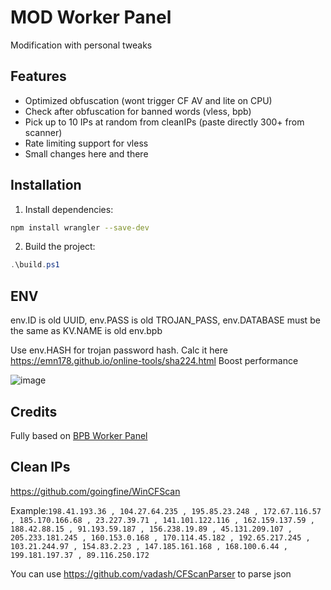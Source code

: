 # MOD Worker Panel

Modification with personal tweaks

## Features

- Optimized obfuscation (wont trigger CF AV and lite on CPU)
- Check after obfuscation for banned words (vless, bpb)
- Pick up to 10 IPs at random from cleanIPs (paste directly 300+ from scanner)
- Rate limiting support for vless
- Small changes here and there

## Installation

1. Install dependencies:
```bash
npm install wrangler --save-dev
```

2. Build the project:
```powershell
.\build.ps1
```

## ENV

env.ID is old UUID, env.PASS is old TROJAN_PASS, env.DATABASE must be the same as KV.NAME is old env.bpb

Use env.HASH for trojan password hash. Calc it here https://emn178.github.io/online-tools/sha224.html Boost performance

![image](https://github.com/user-attachments/assets/ba171ed5-c21d-4a89-b75e-927771c3e8eb)

## Credits

Fully based on [BPB Worker Panel](https://github.com/bia-pain-bache/BPB-Worker-Panel)

## Clean IPs

https://github.com/goingfine/WinCFScan

Example:`198.41.193.36 , 104.27.64.235 , 195.85.23.248 , 172.67.116.57 , 185.170.166.68 , 23.227.39.71 , 141.101.122.116 , 162.159.137.59 , 188.42.88.15 , 91.193.59.187 , 156.238.19.89 , 45.131.209.107 , 205.233.181.245 , 160.153.0.168 , 170.114.45.182 , 192.65.217.245 , 103.21.244.97 , 154.83.2.23 , 147.185.161.168 , 168.100.6.44 , 199.181.197.37 , 89.116.250.172`

You can use https://github.com/vadash/CFScanParser to parse json
